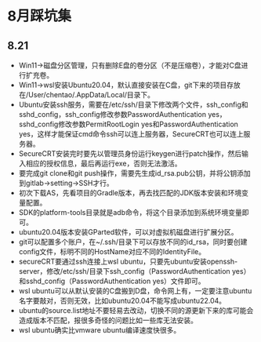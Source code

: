 # 8月踩坑集

## 8.21

- Win11->磁盘分区管理，只有删除E盘的卷分区（不是压缩卷），才能对C盘进行扩充卷。
- Win11->wsl安装Ubuntu20.04，默认直接安装在C盘，git下来的项目存放在/User/chentao/.AppData/Local/目录下。
- Ubuntu安装ssh服务，需要在/etc/ssh/目录下修改两个文件，ssh_config和sshd_config，ssh_config修改参数PasswordAuthentication yes，sshd_config修改参数PermitRootLogin yes和PasswordAuthentication yes，这样才能保证cmd命令ssh可以连上服务器，SecureCRT也可以连上服务器。
- SecureCRT安装完时要先以管理员身份运行keygen进行patch操作，然后输入相应的授权信息，最后再运行exe，否则无法激活。
- 要完成git clone和git push操作，需要先生成id_rsa.pub公钥，并将公钥添加到gitlab->setting->SSH才行。
- 初次下载AS，先看项目的Gradle版本，再去找匹配的JDK版本安装和环境变量配置。
- SDK的platform-tools目录就是adb命令，将这个目录添加到系统环境变量即可。
- ubuntu20.04版本安装GParted软件，可以对虚拟机磁盘进行扩展分区。
- git可以配置多个账户，在~/.ssh/目录下可以存放不同的id_rsa，同时要创建config文件，标明不同的HostName对应不同的IdentityFile。
- secureCRT要通过ssh连接上wsl ubuntu，只要先ubuntu安装openssh-server，修改/etc/ssh/目录下ssh_config（PasswordAuthentication yes）和sshd_config（PasswordAuthentication yes）文件即可。
- wsl ubuntu可以从默认安装的C盘搬到D盘，命令网上有，一定要注意ubuntu名字要敲对，否则无效，比如ubuntu20.04不能写成ubuntu22.04。
- ubuntu的source.list地址不要轻易去改动，切换不同的源更新下来的库可能会造成版本不匹配，报很多奇怪的问题比如一些库无法安装。
- wsl ubuntu确实比vmware ubuntu编译速度快很多。
